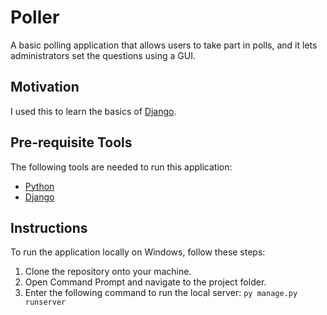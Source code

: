 # Poller
A basic polling application that allows users to take part in polls, and it lets administrators set the questions using a GUI.


## Motivation
I used this to learn the basics of [Django](https://docs.djangoproject.com/en/4.1/intro/tutorial01/).

## Pre-requisite Tools
The following tools are needed to run this application:
- [Python](https://www.python.org/downloads/)
- [Django](https://docs.djangoproject.com/en/4.1/intro/install/)


## Instructions
To run the application locally on Windows, follow these steps:

1. Clone the repository onto your machine.
2. Open Command Prompt and navigate to the project folder.
3. Enter the following command to run the local server: `py manage.py runserver`
